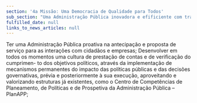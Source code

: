 ```yaml
---
section: '4a Missão: Uma Democracia de Qualidade para Todos'
sub_section: "Uma Administração Pública inovadora e efificiente com trabalhadores motivados"
fulfilled_date: null
links_to_news_articles: null
---
```


Ter uma Administração Pública proativa na antecipação e proposta de serviço para as interações com cidadãos e empresas; Desenvolver em todos os momentos uma cultura de prestação de contas e de verificação do cumprimen- to dos objetivos políticos, através da implementação de mecanismos permanentes do impacto das políticas públicas e das decisões governativas, prévia e posteriormente à sua execução, aproveitando e valorizando estruturas já existentes, como o Centro de Competências de Planeamento, de Políticas e de Prospetiva da Administração Pública – PlanAPP;